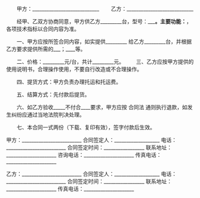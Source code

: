
 


　　甲方：____________________________
　　乙方：____________________________


　　经甲、乙双方协商同意，甲方供乙方_________台，型号：_________。主要功能：______，各项技术指标以合同内容为准。


　　一、甲方应按所签合同内容，如实提供_________ 给乙方_________台，并根据乙方要求提供所需的___；____等。


　　二、价格：_________元/台，共计_________元。
　　三、乙方应按甲方提供的使用说明书，合理操作使用，不要自行改造或不合理操作。


　　四、提货方式：甲方负责办理托运和托运费。


　　五、结算方式：先付款后提货。


　　六、如乙方验收_____不付合____要求，甲方应按
合同法
通则执行退款，如发生纠纷应通过当地法院判决处理。


　　七、本合同一式两份（下载、复印有效），签字付款后生效。


 


甲方：_________________________
合同签定人：___________________
电话：_________________________
合同签定时间：_________________
联系地址：_____________________
咨询电话：_____________________
传真电话：_____________________


乙方：_________________________
合同签定人：___________________
电话：_________________________
合同签定时间：_________________
联系地址：_____________________
传真电话：_____________________
 


 

 
 
 
 
 
  


  
 

  


  


  
 
 
 
 

